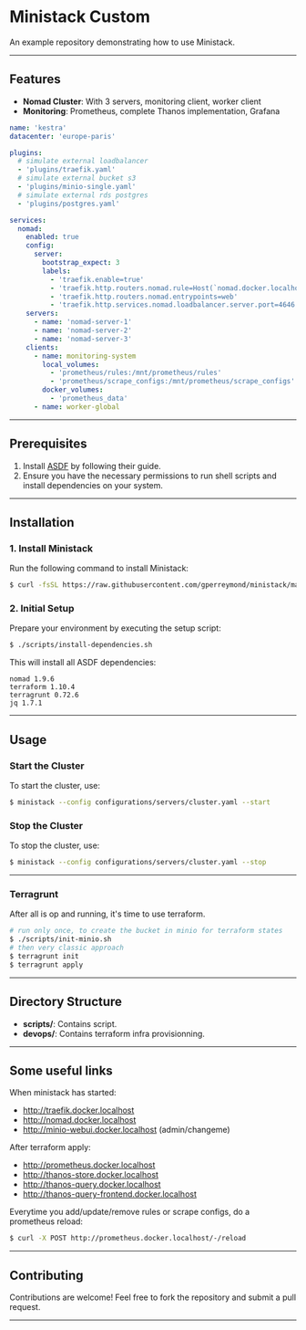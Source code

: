 # Ministack Custom

An example repository demonstrating how to use Ministack.

---

## Features

- **Nomad Cluster**: With 3 servers, monitoring client, worker client
- **Monitoring**: Prometheus, complete Thanos implementation, Grafana

```yaml
name: 'kestra'
datacenter: 'europe-paris'

plugins:
  # simulate external loadbalancer
  - 'plugins/traefik.yaml'
  # simulate external bucket s3
  - 'plugins/minio-single.yaml'
  # simulate external rds postgres 
  - 'plugins/postgres.yaml'

services:
  nomad:
    enabled: true
    config:
      server:
        bootstrap_expect: 3
        labels:
          - 'traefik.enable=true'
          - 'traefik.http.routers.nomad.rule=Host(`nomad.docker.localhost`)'
          - 'traefik.http.routers.nomad.entrypoints=web'
          - 'traefik.http.services.nomad.loadbalancer.server.port=4646'
    servers:
      - name: 'nomad-server-1'
      - name: 'nomad-server-2'
      - name: 'nomad-server-3'
    clients:
      - name: monitoring-system
        local_volumes:
          - 'prometheus/rules:/mnt/prometheus/rules'
          - 'prometheus/scrape_configs:/mnt/prometheus/scrape_configs'
        docker_volumes:
          - 'prometheus_data'
      - name: worker-global
```

---

## Prerequisites

1. Install [ASDF](https://asdf-vm.com/guide/getting-started.html) by following their guide.
2. Ensure you have the necessary permissions to run shell scripts and install dependencies on your system.

---

## Installation

### 1. Install Ministack
Run the following command to install Ministack:
```sh
$ curl -fsSL https://raw.githubusercontent.com/gperreymond/ministack/main/install | bash
```

### 2. Initial Setup
Prepare your environment by executing the setup script:
```sh
$ ./scripts/install-dependencies.sh
```
This will install all ASDF dependencies:

```
nomad 1.9.6
terraform 1.10.4
terragrunt 0.72.6
jq 1.7.1
```

---

## Usage

### Start the Cluster
To start the cluster, use:
```sh
$ ministack --config configurations/servers/cluster.yaml --start
```

### Stop the Cluster
To stop the cluster, use:
```sh
$ ministack --config configurations/servers/cluster.yaml --stop
```

---

### Terragrunt

After all is op and running, it's time to use terraform.

```sh
# run only once, to create the bucket in minio for terraform states
$ ./scripts/init-minio.sh
# then very classic approach
$ terragrunt init
$ terragrunt apply
```

---

## Directory Structure

- **scripts/**: Contains script.
- **devops/**: Contains terraform infra provisionning.

---

## Some useful links

When ministack has started:
* http://traefik.docker.localhost
* http://nomad.docker.localhost
* http://minio-webui.docker.localhost (admin/changeme)

After terraform apply:
* http://prometheus.docker.localhost
* http://thanos-store.docker.localhost
* http://thanos-query.docker.localhost
* http://thanos-query-frontend.docker.localhost


Everytime you add/update/remove rules or scrape configs, do a prometheus reload:
```sh
$ curl -X POST http://prometheus.docker.localhost/-/reload
```

---

## Contributing

Contributions are welcome! Feel free to fork the repository and submit a pull request.

---
